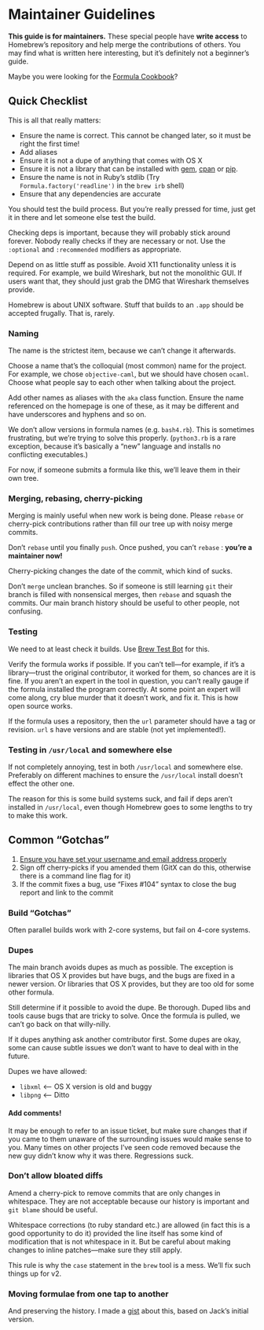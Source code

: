 # Maintainer Guidelines
**This guide is for maintainers.** These special people have **write
access** to Homebrew’s repository and help merge the contributions of
others. You may find what is written here interesting, but it’s
definitely not a beginner’s guide.

Maybe you were looking for the [Formula Cookbook](Formula-Cookbook.md)?

## Quick Checklist

This is all that really matters:
-   Ensure the name is correct. This cannot be changed later, so it must
    be right the first time!
-   Add aliases
-   Ensure it is not a dupe of anything that comes with OS X
-   Ensure it is not a library that can be installed with
    [gem](http://en.wikipedia.org/wiki/RubyGems),
    [cpan](http://en.wikipedia.org/wiki/Cpan) or
    [pip](https://crate.io).
-   Ensure the name is not in Ruby’s stdlib (Try
    `Formula.factory('readline')` in the `brew irb` shell)
-   Ensure that any dependencies are accurate

You should test the build process. But you’re really pressed for time,
just get it in there and let someone else test the build.

Checking deps is important, because they will probably stick around
forever. Nobody really checks if they are necessary or not. Use the
`:optional` and `:recommended` modifiers as appropriate.

Depend on as little stuff as possible. Avoid X11 functionality unless it
is required. For example, we build Wireshark, but not the monolithic
GUI. If users want that, they should just grab the DMG that Wireshark
themselves provide.

Homebrew is about UNIX software. Stuff that builds to an `.app` should
be accepted frugally. That is, rarely.

### Naming
The name is the strictest item, because we can’t change it afterwards.

Choose a name that’s the colloquial (most common) name for the project.
For example, we chose `objective-caml`, but we should have chosen `ocaml`.
Choose what people say to each other when talking about the project.

Add other names as aliases with the `aka` class function. Ensure the
name referenced on the homepage is one of these, as it may be different
and have underscores and hyphens and so on.

We don’t allow versions in formula names (e.g. `bash4.rb`). This is
sometimes frustrating, but we’re trying to solve this properly.
(`python3.rb` is a rare exception, because it’s basically a “new”
language and installs no conflicting executables.)

For now, if someone submits a formula like this, we’ll leave them in
their own tree.

### Merging, rebasing, cherry-picking
Merging is mainly useful when new work is being done. Please `rebase` or
cherry-pick contributions rather than fill our tree up with noisy merge
commits.

Don’t `rebase` until you finally `push`. Once pushed, you can’t `rebase`
: **you’re a maintainer now!**

Cherry-picking changes the date of the commit, which kind of sucks.

Don’t `merge` unclean branches. So if someone is still learning `git`
their branch is filled with nonsensical merges, then `rebase` and squash
the commits. Our main branch history should be useful to other people,
not confusing.

### Testing
We need to at least check it builds. Use [Brew Test Bot](Brew-Test-Bot.md) for this.

Verify the formula works if possible. If you can’t tell—for example, if
it’s a library—trust the original contributor, it worked for them, so
chances are it is fine. If you aren’t an expert in the tool in question,
you can’t really gauge if the formula installed the program correctly.
At some point an expert will come along, cry blue murder that it doesn’t
work, and fix it. This is how open source works.

If the formula uses a repository, then the `url` parameter should have a
tag or revision. `url` s have versions and are stable (not yet
implemented!).

### Testing in `/usr/local` and somewhere else
If not completely annoying, test in both `/usr/local` and somewhere
else. Preferably on different machines to ensure the `/usr/local`
install doesn’t effect the other one.

The reason for this is some build systems suck, and fail if deps aren’t
installed in `/usr/local`, even though Homebrew goes to some lengths to
try to make this work.

## Common “Gotchas”
1.  [Ensure you have set your username and email address
    properly](http://help.github.com/git-email-settings/)
2.  Sign off cherry-picks if you amended them (GitX can do this,
    otherwise there is a command line flag for it)
3.  If the commit fixes a bug, use “Fixes \#104” syntax to close the bug
    report and link to the commit

### Build “Gotchas”
Often parallel builds work with 2-core systems, but fail on 4-core
systems.

### Dupes
The main branch avoids dupes as much as possible. The exception is
libraries that OS X provides but have bugs, and the bugs are fixed in a
newer version. Or libraries that OS X provides, but they are too old for
some other formula.

Still determine if it possible to avoid the dupe. Be thorough. Duped
libs and tools cause bugs that are tricky to solve. Once the formula is
pulled, we can’t go back on that willy-nilly.

If it dupes anything ask another comtributor first. Some dupes are okay,
some can cause subtle issues we don’t want to have to deal with in the
future.

Dupes we have allowed:
-   `libxml` \<— OS X version is old and buggy
-   `libpng` \<— Ditto

#### Add comments!
It may be enough to refer to an issue ticket, but make sure changes that
if you came to them unaware of the surrounding issues would make sense
to you. Many times on other projects I’ve seen code removed because the
new guy didn’t know why it was there. Regressions suck.

### Don’t allow bloated diffs
Amend a cherry-pick to remove commits that are only changes in
whitespace. They are not acceptable because our history is important and
`git blame` should be useful.

Whitespace corrections (to ruby standard etc.) are allowed (in fact this
is a good opportunity to do it) provided the line itself has some kind
of modification that is not whitespace in it. But be careful about
making changes to inline patches—make sure they still apply.

This rule is why the `case` statement in the `brew` tool is a mess.
We’ll fix such things up for v2.

### Moving formulae from one tap to another
And preserving the history. I made a
[gist](https://gist.github.com/samueljohn/5280700) about this, based on
Jack’s initial version.
